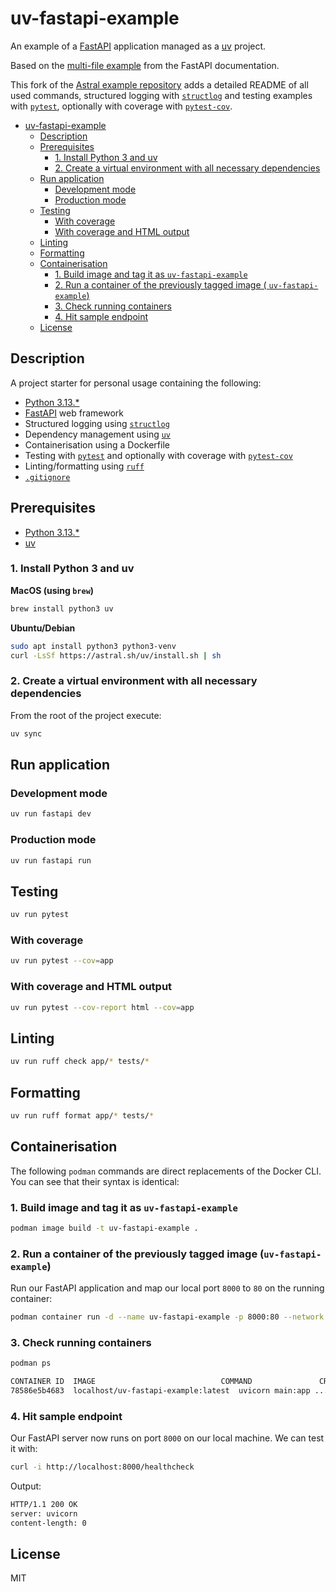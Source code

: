 # uv-fastapi-example

An example of a [FastAPI](https://github.com/fastapi/fastapi) application managed as a
[uv](https://github.com/astral-sh/uv) project.

Based on the [multi-file example](https://fastapi.tiangolo.com/tutorial/bigger-applications/) from
the FastAPI documentation.

This fork of the [Astral example repository](https://github.com/astral-sh/uv-fastapi-example) adds a detailed README of
all
used commands, structured
logging with [
`structlog`](https://www.structlog.org/) and testing examples with [
`pytest`](https://docs.pytest.org/), optionally with coverage
with [`pytest-cov`](https://pytest-cov.readthedocs.io/).

<!-- TOC -->

* [uv-fastapi-example](#uv-fastapi-example)
    * [Description](#description)
    * [Prerequisites](#prerequisites)
        * [1. Install Python 3 and uv](#1-install-python-3-and-uv)
        * [2. Create a virtual environment with all necessary dependencies](#2-create-a-virtual-environment-with-all-necessary-dependencies)
    * [Run application](#run-application)
        * [Development mode](#development-mode)
        * [Production mode](#production-mode)
    * [Testing](#testing)
        * [With coverage](#with-coverage)
        * [With coverage and HTML output](#with-coverage-and-html-output)
    * [Linting](#linting)
    * [Formatting](#formatting)
    * [Containerisation](#containerisation)
        * [1. Build image and tag it as `uv-fastapi-example`](#1-build-image-and-tag-it-as-uv-fastapi-example)
        * [2. Run a container of the previously tagged image (
          `uv-fastapi-example`)](#2-run-a-container-of-the-previously-tagged-image-uv-fastapi-example)
        * [3. Check running containers](#3-check-running-containers)
        * [4. Hit sample endpoint](#4-hit-sample-endpoint)
    * [License](#license)

<!-- TOC -->

## Description

A project starter for personal usage containing the following:

- [Python 3.13.\*](https://www.python.org/)
- [FastAPI](https://fastapi.tiangolo.com/) web framework
- Structured logging using [`structlog`](https://www.structlog.org/)
- Dependency management using [`uv`](https://docs.astral.sh/uv/)
- Containerisation using a Dockerfile
- Testing with [`pytest`](https://docs.pytest.org/) and optionally with coverage
  with [`pytest-cov`](https://pytest-cov.readthedocs.io/)
- Linting/formatting using [`ruff`](https://docs.astral.sh/ruff/)
- [`.gitignore`](https://github.com/github/gitignore/blob/main/Python.gitignore)

## Prerequisites

- [Python 3.13.\*](https://www.python.org/downloads/)
- [uv](https://docs.astral.sh/uv/)

### 1. Install Python 3 and uv

**MacOS (using `brew`)**

```bash
brew install python3 uv
```

**Ubuntu/Debian**

```bash
sudo apt install python3 python3-venv
curl -LsSf https://astral.sh/uv/install.sh | sh
```

### 2. Create a virtual environment with all necessary dependencies

From the root of the project execute:

```bash
uv sync
```

## Run application

### Development mode

```bash
uv run fastapi dev
```

### Production mode

```bash
uv run fastapi run
```

## Testing

```bash
uv run pytest
```

### With coverage

```bash
uv run pytest --cov=app
```

### With coverage and HTML output

```bash
uv run pytest --cov-report html --cov=app
```

## Linting

```bash
uv run ruff check app/* tests/*
```

## Formatting

```bash
uv run ruff format app/* tests/*
```

## Containerisation

The following `podman` commands are direct replacements of the Docker CLI. You can see that their syntax is identical:

### 1. Build image and tag it as `uv-fastapi-example`

```bash
podman image build -t uv-fastapi-example .
```

### 2. Run a container of the previously tagged image (`uv-fastapi-example`)

Run our FastAPI application and map our local port `8000` to `80` on the running container:

```bash
podman container run -d --name uv-fastapi-example -p 8000:80 --network bridge uv-fastapi-example
```

### 3. Check running containers

```bash
podman ps
```

```bash
CONTAINER ID  IMAGE                            COMMAND               CREATED         STATUS             PORTS                 NAMES
78586e5b4683  localhost/uv-fastapi-example:latest  uvicorn main:app ...  13 minutes ago  Up 5 minutes ago  0.0.0.0:8000->80/tcp  nifty_roentgen
```

### 4. Hit sample endpoint

Our FastAPI server now runs on port `8000` on our local machine. We can test it with:

```bash
curl -i http://localhost:8000/healthcheck
```

Output:

```bash
HTTP/1.1 200 OK
server: uvicorn
content-length: 0
```

## License

MIT
